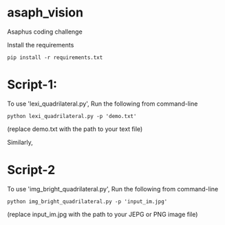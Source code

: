# asaph_vision
Asaphus coding challenge

Install the requirements
```
pip install -r requirements.txt

```


# Script-1:
To use 'lexi_quadrilateral.py', Run the following from command-line

```
python lexi_quadrilateral.py -p 'demo.txt'
```
(replace demo.txt with the path to your text file)

Similarly,


# Script-2
To use 'img_bright_quadrilateral.py', Run the following from command-line

```
python img_bright_quadrilateral.py -p 'input_im.jpg'
```
(replace input_im.jpg with the path to your JEPG or PNG image file)

